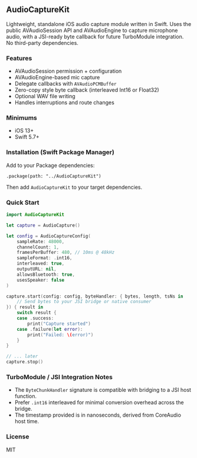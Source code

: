 ## AudioCaptureKit

Lightweight, standalone iOS audio capture module written in Swift. Uses the public AVAudioSession API and AVAudioEngine to capture microphone audio, with a JSI-ready byte callback for future TurboModule integration. No third-party dependencies.

### Features
- AVAudioSession permission + configuration
- AVAudioEngine-based mic capture
- Delegate callbacks with `AVAudioPCMBuffer`
- Zero-copy style byte callback (interleaved Int16 or Float32)
- Optional WAV file writing
- Handles interruptions and route changes

### Minimums
- iOS 13+
- Swift 5.7+

### Installation (Swift Package Manager)
Add to your Package dependencies:

```
.package(path: "../AudioCaptureKit")
```

Then add `AudioCaptureKit` to your target dependencies.

### Quick Start
```swift
import AudioCaptureKit

let capture = AudioCapture()

let config = AudioCaptureConfig(
    sampleRate: 48000,
    channelCount: 1,
    framesPerBuffer: 480, // 10ms @ 48kHz
    sampleFormat: .int16,
    interleaved: true,
    outputURL: nil,
    allowsBluetooth: true,
    usesSpeaker: false
)

capture.start(config: config, byteHandler: { bytes, length, tsNs in
    // Send bytes to your JSI bridge or native consumer
}) { result in
    switch result {
    case .success:
        print("Capture started")
    case .failure(let error):
        print("Failed: \(error)")
    }
}

// ... later
capture.stop()
```

### TurboModule / JSI Integration Notes
- The `ByteChunkHandler` signature is compatible with bridging to a JSI host function.
- Prefer `.int16` interleaved for minimal conversion overhead across the bridge.
- The timestamp provided is in nanoseconds, derived from CoreAudio host time.

### License
MIT

